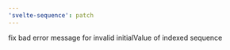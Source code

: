 ```yaml
---
'svelte-sequence': patch
---
```


fix bad error message for invalid initialValue of indexed sequence
